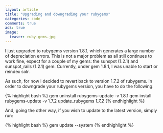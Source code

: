 ```yaml
---
layout: article
title: "Upgrading and downgrading your rubygems"
categories: code
comments: true
ads: true
image:
  teaser: ruby-gems.jpg
---
```


I just upgraded to rubygems version 1.8.1, which generates a large number of depreciation errors.  This is not a major problem as all still continues to work fine, expect for a couple of my gems: the sunspot (1.2.1) and sunspot_rails (1.2.1) gem.  Currently, under gem 1.8.1, I was unable to start or reindex solr.

As such, for now I decided to revert back to version 1.7.2 of rubygems.  In order to downgrade your rubygems version, you have to do the following:

{% highlight bash %}
gem uninstall rubygems-update -v 1.8.1
gem install rubygems-update -v 1.7.2
update_rubygems _1.7.2_
{% endhighlight %}

And, going the other way, if you wish to update to the latest version, simply run:

{% highlight bash %}
gem update --system
{% endhighlight %}
